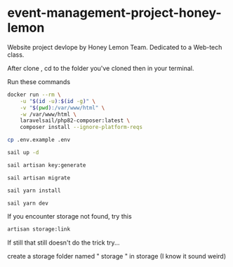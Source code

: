 # event-management-project-honey-lemon
Website project devlope by Honey Lemon Team. Dedicated to a Web-tech class.

After clone , cd to the folder you've cloned then in your terminal.

Run these commands
 

```bash
docker run --rm \
    -u "$(id -u):$(id -g)" \
    -v "$(pwd):/var/www/html" \
    -w /var/www/html \
    laravelsail/php82-composer:latest \
    composer install --ignore-platform-reqs
```

```bash
cp .env.example .env
```

```bash
sail up -d
```

```bash
sail artisan key:generate
```

```bash
sail artisan migrate
```

```bash
sail yarn install
```

```bash
sail yarn dev
```

If you encounter storage not found, try this

```bash
artisan storage:link
```
If still that still doesn't do the trick try...

create a storage folder named " storage " in storage (I know it sound weird)
